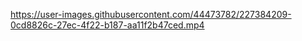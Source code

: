 

https://user-images.githubusercontent.com/44473782/227384209-0cd8826c-27ec-4f22-b187-aa11f2b47ced.mp4

